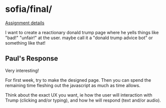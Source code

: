 # sofia/final/

[Assignment details](/homework/final)

I want to create a reactionary donald trump page where he yells things like "bad!" "unfair!" at the user. maybe call it a "donald trump advice bot" or something like that!

## Paul's Response

Very interesting!

For first week, try to make the designed page. Then you can spend the remaining time fleshing out the javascript as much as time allows.

Think about the exact UX you want, ie how the user will interaction with Trump (clicking and/or typing), and how he will respond (text and/or audio).
